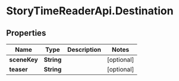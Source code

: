 # StoryTimeReaderApi.Destination

## Properties
Name | Type | Description | Notes
------------ | ------------- | ------------- | -------------
**sceneKey** | **String** |  | [optional] 
**teaser** | **String** |  | [optional] 


